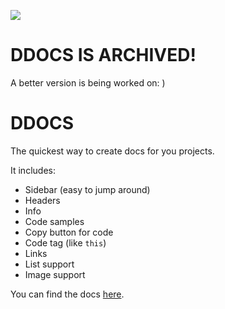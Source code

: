 [![](https://data.jsdelivr.com/v1/package/gh/BobTheBirdCodar/ddocs/badge)](https://www.jsdelivr.com/package/gh/BobTheBirdCodar/ddocs)


# DDOCS IS ARCHIVED!

A better version is being worked on: )

# DDOCS

The quickest way to create docs for you projects.

It includes:

+ Sidebar (easy to jump around)
+ Headers
+ Info
+ Code samples
+ Copy button for code
+ Code tag (like `this`)
+ Links
+ List support
+ Image support


You can find the docs [here](https://ddocs.abirdcoder.repl.co).
